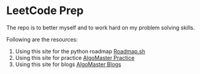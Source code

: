 # LeetCode Prep
The repo is to better myself and to work hard on my problem solving skills.

Following are the resources:
1. Using this site for the python roadmap [Roadmap.sh](https://roadmap.sh/python)
2. Using this site for practice [AlgoMaster Practice](https://algomaster.io/practice/dsa-patterns)
3. Using this site for blogs [AlgoMaster Blogs](https://blog.algomaster.io/)
  

